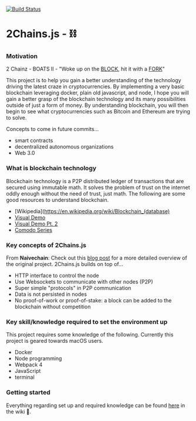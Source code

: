 [![Build Status](https://travis-ci.org/jhamPac/2Chains.svg?branch=master)](https://travis-ci.org/jhamPac/2Chains)

# 2Chains.js - ⛓

### Motivation
2 Chainz - BOATS II -
"Woke up on the [BLOCK](https://en.wikipedia.org/wiki/Blockchain#Blocks), hit it with a [FORK](https://github.com/lhartikk/naivechain)"

This project is to help you gain a better understanding of the technology driving the latest craze in cryptocurrencies. By implementing a very basic blockchain leveraging docker, plain old javascript, and node, I hope you will gain a better grasp of the blockchain technology and its many possibilities outside of just a form of money. By understanding blockchain, you will then begin to see what cryptocurrencies such as Bitcoin and Ethereum are trying to solve.

Concepts to come in future commits...
* smart contracts
* decentralized autonomous organizations
* Web 3.0

### What is blockchain technology
Blockchain technology is a P2P distributed ledger of transactions that are secured using immutable math. It solves the problem of trust on the internet oddly enough without the need of trust, just math. The following are some good resources to understand blockchain.

* [Wikipedia](https://en.wikipedia.org/wiki/Blockchain_(database)
* [Visual Demo](https://www.youtube.com/watch?v=_160oMzblY8)
* [Visual Demo Pt. 2](https://www.youtube.com/watch?v=xIDL_akeras)
* [Comodo Series](https://www.comodo.com/resources/small-business/digital-certificates2.php)

### Key concepts of 2Chains.js
From **Naivechain**: Check out this [blog post](https://medium.com/@lhartikk/a-blockchain-in-200-lines-of-code-963cc1cc0e54#.dttbm9afr5) for a more detailed overview of the original project. 2Chains.js builds on top of...

* HTTP interface to control the node
* Use Websockets to communicate with other nodes (P2P)
* Super simple "protocols" in P2P communication
* Data is not persisted in nodes
* No proof-of-work or proof-of-stake: a block can be added to the blockchain without competition

### Key skill/knowledge required to set the environment up
This project requires some knowledge of the following. Currently this project is geared towards macOS users.

* Docker
* Node programming
* Webpack 4
* JavaScript
* terminal

### Getting started
Everything regarding set up and required knowledge can be found [here](https://github.com/jhamPac/2Chains/wiki) in the wiki 📖.
